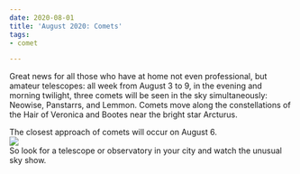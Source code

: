 ```yaml
---
date: 2020-08-01
title: 'August 2020: Comets'
tags:
- comet

---
```

Great news for all those who have at home not even professional, but amateur telescopes: all week from August 3 to 9, in the evening and morning twilight, three comets will be seen in the sky simultaneously: Neowise, Panstarrs, and Lemmon. Comets move along the constellations of the Hair of Veronica and Bootes near the bright star Arcturus.  
  
The closest approach of comets will occur on August 6.  
![](/images/comets_n.png)  
So look for a telescope or observatory in your city and watch the unusual sky show.